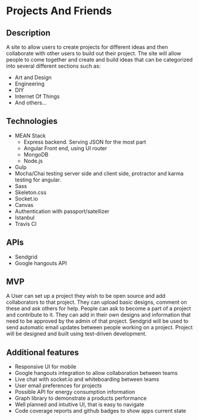 # Projects And Friends

## Description

A site to allow users to create projects for different ideas and then collaborate with other users to build out their project. The site will allow people to come together and create and build ideas that can be categorized into several different sections such as:
- Art and Design
- Engineering
- DIY
- Internet Of Things
- And others...

## Technologies
- MEAN Stack
    - Express backend. Serving JSON for the most part
    - Angular Front end, using UI router
    - MongoDB
    - Node.js
- Gulp
- Mocha/Chai testing server side and client side, protractor and karma testing for angular.
- Sass
- Skeleton.css
- Socket.io
- Canvas
- Authentication with passport/satellizer
- Istanbul
- Travis CI

## APIs

- Sendgrid
- Google hangouts API

## MVP

A User can set up a project they wish to be open source and add collaborators to that project. They can upload basic designs, comment on these and ask others for help. People can ask to become a part of a project and contribute to it. They can add in their own designs and information that need to be approved by the admin of that project. Sendgrid will be used to send automatic email updates between people working on a project. Project will be designed and built using test-driven development.

## Additional features

- Responsive UI for mobile
- Google hangouts integration to allow collaboration between teams
- Live chat with socket.io and whiteboarding between teams
- User email preferences for projects
- Possible API for energy consumption information
- Graph library to demonstrate a products performance
- Well planned and intuitive UI, that is easy to navigate
- Code coverage reports and github badges to show apps current state
